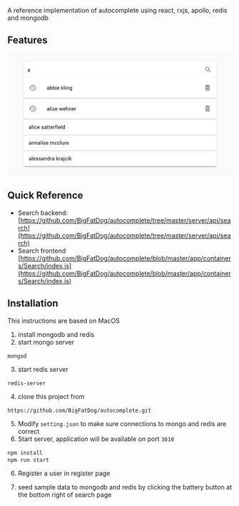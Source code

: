 A reference implementation of autocomplete using react, rxjs, apollo, redis and mongodb

## Features
![Search Result](https://github.com/BigFatDog/autocomplete/blob/develop/screenshots/search-res.png)

## Quick Reference
* Search backend: [https://github.com/BigFatDog/autocomplete/tree/master/server/api/search](https://github.com/BigFatDog/autocomplete/tree/master/server/api/search)
* Search frontend [https://github.com/BigFatDog/autocomplete/blob/master/app/containers/Search/index.js](https://github.com/BigFatDog/autocomplete/blob/master/app/containers/Search/index.js)

## 


## Installation
This instructions are based on MacOS
1. install mongodb and redis 
2. start mongo server
```
mongod
```
3. start redis server
```
redis-server
```
4. clone this project from
```
https://github.com/BigFatDog/autocomplete.git
```

5. Modify ``setting.json`` to make sure connections to mongo and redis are correct
6. Start server, application will be available on port `3010`
```
npm install
npm run start
```

6. Register a user in register page

7. seed sample data to mongodb and redis by clicking the battery button at the bottom right of search page
